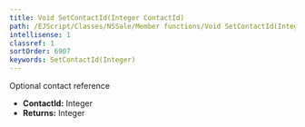 ```yaml
---
title: Void SetContactId(Integer ContactId)
path: /EJScript/Classes/NSSale/Member functions/Void SetContactId(Integer p_0)
intellisense: 1
classref: 1
sortOrder: 6907
keywords: SetContactId(Integer)
---
```



Optional contact reference



* **ContactId:** Integer
* **Returns:** Integer


